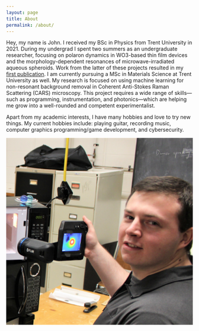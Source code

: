 ```yaml
---
layout: page
title: About
permalink: /about/
---
```


Hey, my name is John. I received my BSc in Physics from Trent University in 2021. During my undergrad I spent two summers as an undergraduate researcher, focusing on polaron dynamics in WO3-based thin film devices and the morphology-dependent resonances of microwave-irradiated aqueous spheroids. Work from the latter of these projects resulted in my [first publication](https://doi.org/10.1063/5.0122773). I am currently pursuing a MSc in Materials Science at Trent University as well. My research is focused on using machine learning for non-resonant background removal in Coherent Anti-Stokes Raman Scattering (CARS) microscopy. This project requires a wide range of skills—such as programming, instrumentation, and photonics—which are helping me grow into a well-rounded and competent experimentalist.

Apart from my academic interests, I have many hobbies and love to try new things. My current hobbies include: playing guitar, recording music, computer graphics programming/game development, and cybersecurity.

![Image of me holding the lab's IR camera](/images/about.png)
